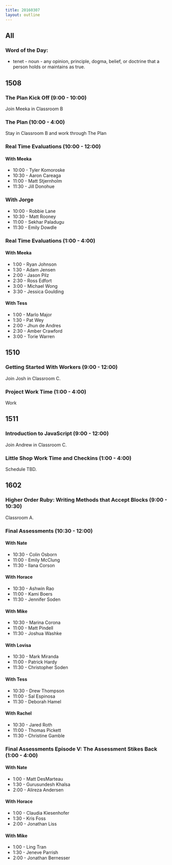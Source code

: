 ```yaml
---
title: 20160307
layout: outline
---
```


## All

### Word of the Day:

* tenet - noun - any opinion, principle, dogma, belief, or doctrine that a
person holds or maintains as true.


## 1508

### The Plan Kick Off (9:00 - 10:00)

Join Meeka in Classroom B

### The Plan (10:00 - 4:00)

Stay in Classroom B and work through The Plan

### Real Time Evaluations (10:00 - 12:00)

#### With Meeka
* 10:00 - Tyler Komoroske
* 10:30 - Aaron Careaga
* 11:00 - Matt Stjernholm
* 11:30 - Jill Donohue

### With Jorge
* 10:00 - Robbie Lane
* 10:30 - Matt Rooney
* 11:00 - Sekhar Paladugu
* 11:30 - Emily Dowdle


### Real Time Evaluations (1:00 - 4:00)

#### With Meeka
* 1:00 - Ryan Johnson
* 1:30 - Adam Jensen
* 2:00 - Jason Pilz
* 2:30 - Ross Edfort
* 3:00 - Michael Wong
* 3:30 - Jessica Goulding

#### With Tess
* 1:00 - Marlo Major
* 1:30 - Pat Wey
* 2:00 - Jhun de Andres
* 2:30 - Amber Crawford
* 3:00 - Torie Warren


## 1510

### Getting Started With Workers (9:00 - 12:00)

Join Josh in Classroom C.

### Project Work Time (1:00 - 4:00)

Work


## 1511

### Introduction to JavaScript (9:00 - 12:00)

Join Andrew in Classroom C.

### Little Shop Work Time and Checkins (1:00 - 4:00)

Schedule TBD.


## 1602

### Higher Order Ruby: Writing Methods that Accept Blocks (9:00 - 10:30)

Classroom A.

### Final Assessments (10:30 - 12:00)

#### With Nate
* 10:30 - Colin Osborn
* 11:00 - Emily McClung
* 11:30 - Ilana Corson

#### With Horace
* 10:30 - Ashwin Rao
* 11:00 - Kami Boers
* 11:30 - Jennifer Soden

#### With Mike
* 10:30 - Marina Corona
* 11:00 - Matt Pindell
* 11:30 - Joshua Washke

#### With Lovisa
* 10:30 - Mark Miranda
* 11:00 - Patrick Hardy
* 11:30 - Christopher Soden

#### With Tess
* 10:30 - Drew Thompson
* 11:00 - Sal Espinosa
* 11:30 - Deborah Hamel

#### With Rachel
* 10:30 - Jared Roth
* 11:00 - Thomas Pickett
* 11:30 - Christine Gamble

### Final Assessments Episode V: The Assessment Stikes Back (1:00 - 4:00)

#### With Nate
* 1:00 - Matt DesMarteau
* 1:30 - Gurusundesh Khalsa
* 2:00 - Alireza Andersen

#### With Horace
* 1:00 - Claudia Kiesenhofer
* 1:30 - Kris Foss
* 2:00 - Jonathan Liss

#### With Mike
* 1:00 - Ling Tran
* 1:30 - Jeneve Parrish
* 2:00 - Jonathan Bernesser
